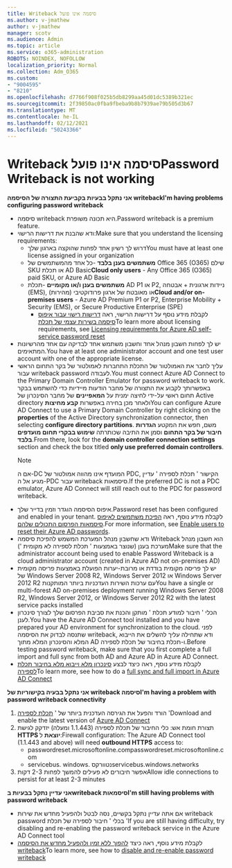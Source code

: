 ```yaml
---
title: Writeback סיסמה אינו פועל
ms.author: v-jmathew
author: v-jmathew
manager: scotv
ms.audience: Admin
ms.topic: article
ms.service: o365-administration
ROBOTS: NOINDEX, NOFOLLOW
localization_priority: Normal
ms.collection: Adm_O365
ms.custom:
- "9004595"
- "8210"
ms.openlocfilehash: d7766f908f025b5db8299aa45d01dc5389b321ec
ms.sourcegitcommit: 2f39850ac0fba9fbeba9b8b7939ae79b505d3b67
ms.translationtype: MT
ms.contentlocale: he-IL
ms.lasthandoff: 02/12/2021
ms.locfileid: "50243366"
---
```

# <a name="password-writeback-is-not-working"></a><span data-ttu-id="f1076-102">Writeback סיסמה אינו פועל</span><span class="sxs-lookup"><span data-stu-id="f1076-102">Password Writeback is not working</span></span>

<span data-ttu-id="f1076-103">**אני נתקל בבעיות בקביעת התצורה של הסיסמה writeback**</span><span class="sxs-lookup"><span data-stu-id="f1076-103">**I'm having problems configuring password writeback**</span></span>

- <span data-ttu-id="f1076-104">סיסמה writeback היא תכונה משופרת.</span><span class="sxs-lookup"><span data-stu-id="f1076-104">Password writeback is a premium feature.</span></span>
- <span data-ttu-id="f1076-105">ודא שהבנת את דרישות הרישוי:</span><span class="sxs-lookup"><span data-stu-id="f1076-105">Make sure that you understand the licensing requirements:</span></span>
  - <span data-ttu-id="f1076-106">דרוש לך רשיון אחד לפחות שהוקצה בארגון שלך</span><span class="sxs-lookup"><span data-stu-id="f1076-106">You must have at least one license assigned in your organization</span></span>
  - <span data-ttu-id="f1076-107">**משתמשים בענן בלבד** -כל אחד מהמשתמשים של Office 365 (O365) שילם SKU או תכלת AD Basic</span><span class="sxs-lookup"><span data-stu-id="f1076-107">**Cloud only users** - Any Office 365 (O365) paid SKU, or Azure AD Basic</span></span>
  - <span data-ttu-id="f1076-108">**משתמשים בענן ו/או מקומיים** -תכלת AD P1 או P2, ניידות ארגונית + אבטחה (EMS), או מאובטח של ארגון פרודוקטיבי (מהירות)</span><span class="sxs-lookup"><span data-stu-id="f1076-108">**Cloud and/or on-premises users** - Azure AD Premium P1 or P2, Enterprise Mobility + Security (EMS), or Secure Productive Enterprise (SPE)</span></span>
    - <span data-ttu-id="f1076-109">לקבלת מידע נוסף על דרישות הרישוי, ראה [דרישות רישוי עבור איפוס סיסמה בשירות עצמי של תכלת](https://docs.microsoft.com/azure/active-directory/active-directory-passwords-licensing)</span><span class="sxs-lookup"><span data-stu-id="f1076-109">To learn more about licensing requirements, see [Licensing requirements for Azure AD self-service password reset](https://docs.microsoft.com/azure/active-directory/active-directory-passwords-licensing)</span></span>
- <span data-ttu-id="f1076-110">יש לך לפחות חשבון מנהל אחד וחשבון משתמש אחד לבדיקה עם אחד מהרשיונות המתאימים.</span><span class="sxs-lookup"><span data-stu-id="f1076-110">You have at least one administrator account and one test user account with one of the appropriate license.</span></span>
- <span data-ttu-id="f1076-111">עליך לחבר את האמולטור של התכלת התחברות לאמולטור של בקר התחום הראשי עבור writeback password לעבודה.</span><span class="sxs-lookup"><span data-stu-id="f1076-111">You must connect Azure AD Connect to the Primary Domain Controller Emulator for password writeback to work.</span></span> <span data-ttu-id="f1076-112">באפשרותך לקבוע את התצורה של מחבר הודעות מיידיות כדי להשתמש בבקר תחום ראשי על-ידי לחיצה ימנית על **המאפיינים** של מחבר הסינכרון של Active directory ולאחר מכן בחירה באפשרות **קבע מחיצות**</span><span class="sxs-lookup"><span data-stu-id="f1076-112">You can configure Azure AD Connect to use a Primary Domain Controller by right clicking on the **properties** of the Active Directory synchronization connector, then selecting **configure directory partitions**.</span></span> <span data-ttu-id="f1076-113">משם, חפש את המקטע **הגדרות חיבור של בקר התחום** וסמן את התיבה שכותרתה **שימוש בבקרי תחום מועדפים בלבד**.</span><span class="sxs-lookup"><span data-stu-id="f1076-113">From there, look for the **domain controller connection settings** section and check the box titled **only use preferred domain controllers**.</span></span>
  > [!NOTE]
  > <span data-ttu-id="f1076-114">אם ה-DC המועדף אינו מהווה אמולטור של PDC, הקישור ' תכלת לספירה ' עדיין מגיע אל ה-PDC עבור writeback סיסמאות.</span><span class="sxs-lookup"><span data-stu-id="f1076-114">If the preferred DC is not a PDC emulator, Azure AD Connect will still reach out to the PDC for password writeback.</span></span>
- <span data-ttu-id="f1076-115">איפוס הסיסמה הוגדר וזמין בדייר שלך.</span><span class="sxs-lookup"><span data-stu-id="f1076-115">Password reset has been configured and enabled in your tenant.</span></span> <span data-ttu-id="f1076-116">לקבלת מידע נוסף, ראה [הפיכת משתמשים לאיפוס סיסמאות הפרסום התכולים שלהם](https://docs.microsoft.com/azure/active-directory/active-directory-passwords-getting-started).</span><span class="sxs-lookup"><span data-stu-id="f1076-116">For more information, see [Enable users to reset their Azure AD passwords](https://docs.microsoft.com/azure/active-directory/active-directory-passwords-getting-started).</span></span>
- <span data-ttu-id="f1076-117">ודא שחשבון מנהל המערכת המשמש להפיכת סיסמה Writeback הוא חשבון מנהל מערכת בענן (שנוצר באמצעות ' תכלת לספירה לא מקומית ')</span><span class="sxs-lookup"><span data-stu-id="f1076-117">Make sure that the administrator account being used to enable Password Writeback is a cloud administrator account (created in Azure AD not on-premises AD)</span></span>
- <span data-ttu-id="f1076-118">יש לך פריסה מקומית בודדת או מרובת-יערות הפועלת באמצעות פריסה מקומית של Windows Server 2008 R2, Windows Server 2012 או Windows Server 2012 R2 עם ערכות השירות העדכניות ביותר המותקנות</span><span class="sxs-lookup"><span data-stu-id="f1076-118">You have a single or multi-forest AD on-premises deployment running Windows Server 2008 R2, Windows Server 2012, or Windows Server 2012 R2 with the latest service packs installed</span></span>
- <span data-ttu-id="f1076-119">הכלי ' חיבור למודע תכלת ' מותקן והכנת את סביבת הפרסום שלך לצורך סינכרון לענן.</span><span class="sxs-lookup"><span data-stu-id="f1076-119">You have the Azure AD Connect tool installed and you have prepared your AD environment for synchronization to the cloud.</span></span> <span data-ttu-id="f1076-120">לפני שתנסה לבדוק את הסיסמה writeback, ודא שתחילה עליך להשלים את הייבוא המלא והסינכרון המלא מתוך AD ו-תכלת בחיבור של תכלת לספירה.</span><span class="sxs-lookup"><span data-stu-id="f1076-120">Before testing password writeback, make sure that you first complete a full import and full sync from both AD and Azure AD in Azure AD Connect.</span></span>
- <span data-ttu-id="f1076-121">לקבלת מידע נוסף, ראה כיצד לבצע [סינכרון מלא וייבוא מלא בחיבור תכלת לספירה](https://docs.microsoft.com/azure/active-directory/connect/active-directory-aadconnectsync-operations)</span><span class="sxs-lookup"><span data-stu-id="f1076-121">To learn more, see how to do a [full sync and full import in Azure AD Connect](https://docs.microsoft.com/azure/active-directory/connect/active-directory-aadconnectsync-operations)</span></span>

<span data-ttu-id="f1076-122">**אני נתקל בבעיה בקישוריות של writeback סיסמה**</span><span class="sxs-lookup"><span data-stu-id="f1076-122">**I'm having a problem with password writeback connectivity**</span></span>

1. <span data-ttu-id="f1076-123">הורד והפעל את הגירסה העדכנית ביותר של ' [תכלת לספירה](https://www.microsoft.com/download/details.aspx?id=47594) '</span><span class="sxs-lookup"><span data-stu-id="f1076-123">Download and enable the latest version of [Azure AD Connect](https://www.microsoft.com/download/details.aspx?id=47594)</span></span>
2. <span data-ttu-id="f1076-124">תצורת חומת אש: כלי החיבור של תכלת לספירה (1.1.443 ומעלה) יזדקק לגישת **HTTPS יוצאת** ל:</span><span class="sxs-lookup"><span data-stu-id="f1076-124">Firewall configuration: The Azure AD Connect tool (1.1.443 and above) will need **outbound HTTPS** access to:</span></span>
    - <span data-ttu-id="f1076-125">passwordreset.microsoftonline.com</span><span class="sxs-lookup"><span data-stu-id="f1076-125">passwordreset.microsoftonline.com</span></span>
    - <span data-ttu-id="f1076-126">servicebus. windows. נטוורקס</span><span class="sxs-lookup"><span data-stu-id="f1076-126">servicebus.windows.networks</span></span>
3. <span data-ttu-id="f1076-127">אפשר חיבורים לא פעילים להמשך לפחות 2-3 דקות</span><span class="sxs-lookup"><span data-stu-id="f1076-127">Allow idle connections to persist for at least 2-3 minutes</span></span>

<span data-ttu-id="f1076-128">**אני עדיין נתקל בבעיות בwriteback סיסמאות**</span><span class="sxs-lookup"><span data-stu-id="f1076-128">**I'm still having problems with password writeback**</span></span>

- <span data-ttu-id="f1076-129">אם אתה עדיין נתקל בקשיים, נסה לבטל ולהפעיל מחדש את שירות writeback password בכלי ' חיבור לספירה של תכלת '</span><span class="sxs-lookup"><span data-stu-id="f1076-129">If you are still having difficulty, try disabling and re-enabling the password writeback service in the Azure AD Connect tool</span></span>
- <span data-ttu-id="f1076-130">לקבלת מידע נוסף, ראה כיצד [להפוך ללא זמין ולהפעיל מחדש את הסיסמה writeback](https://docs.microsoft.com/azure/active-directory/active-directory-passwords-troubleshoot)</span><span class="sxs-lookup"><span data-stu-id="f1076-130">To learn more, see how to [disable and re-enable password writeback](https://docs.microsoft.com/azure/active-directory/active-directory-passwords-troubleshoot)</span></span>

